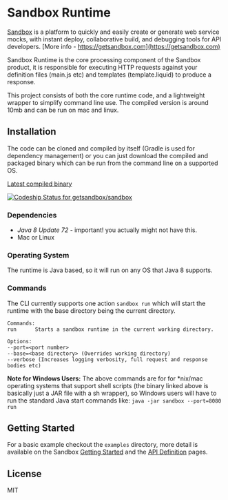 # Sandbox Runtime

[Sandbox](https://getsandbox.com) is a platform to quickly and easily create or generate web service mocks, with instant deploy, collaborative build, and debugging tools for API developers. [More info - https://getsandbox.com](https://getsandbox.com)

Sandbox Runtime is the core processing component of the Sandbox product, it is responsible for executing HTTP requests against your definition files (main.js etc) and templates (template.liquid) to produce a response. 

This project consists of both the core runtime code, and a lightweight wrapper to simplify command line use. The compiled version is around 10mb and can be run on mac and linux. 

## Installation

The code can be cloned and compiled by itself (Gradle is used for dependency management) or you can just download the compiled and packaged binary which can be run from the command line on a supported OS.

[Latest compiled binary](https://s3-us-west-2.amazonaws.com/sandbox-binaries/runtime-binary.tar)

[ ![Codeship Status for getsandbox/sandbox](https://www.codeship.io/projects/74b27060-413f-0132-8b16-3ae7a01b01d4/status)](https://www.codeship.io/projects/44131)

### Dependencies

* _Java 8 Update 72_ - important! you actually might not have this.
* Mac or Linux

### Operating System
The runtime is Java based, so it will run on any OS that Java 8 supports.

### Commands

The CLI currently supports one action `sandbox run` which will start the runtime with the base directory being the current directory.

```
Commands:
run      Starts a sandbox runtime in the current working directory.

Options:
--port=<port number>
--base=<base directory> (Overrides working directory)
--verbose (Increases logging verbosity, full request and response bodies etc)
```

**Note for Windows Users:** The above commands are for for *nix/mac operating systems that support shell scripts (the binary linked above is basically just a JAR file with a sh wrapper), so Windows users will have to run the standard Java start commands like:
```java -jar sandbox --port=8080 run```



## Getting Started

For a basic example checkout the `examples` directory, more detail is available on the Sandbox [Getting Started](https://getsandbox.com/docs/getting-started) and the [API Definition](https://getsandbox.com/docs/sandbox-api) pages.

## License

MIT
